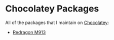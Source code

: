 # Chocolatey Packages

All of the packages that I maintain on [Chocolatey](https://chocolatey.org):

- [Redragon M913](https://community.chocolatey.org/packages/redragon-m913/3.1)
